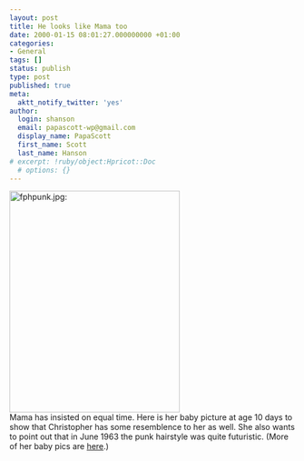 ```yaml
---
layout: post
title: He looks like Mama too
date: 2000-01-15 08:01:27.000000000 +01:00
categories:
- General
tags: []
status: publish
type: post
published: true
meta:
  aktt_notify_twitter: 'yes'
author:
  login: shanson
  email: papascott-wp@gmail.com
  display_name: PapaScott
  first_name: Scott
  last_name: Hanson
# excerpt: !ruby/object:Hpricot::Doc
  # options: {}
---
```

<p><img src="http://www.papascott.de/wordpress/wp-content/uploads/2000/01/fphpunk.jpg" height="390" width="300" border="0" alt="fphpunk.jpg: " /><br />
Mama has insisted on equal time. Here is her baby picture at age 10 days to show that Christopher has some resemblence to her as well. She also wants to point out that in June 1963 the punk hairstyle was quite futuristic. (More of her baby pics are <a href="http://albums.photopoint.com/j/AlbumIndex?u=185392&a=1529487">here</a>.)</p>

